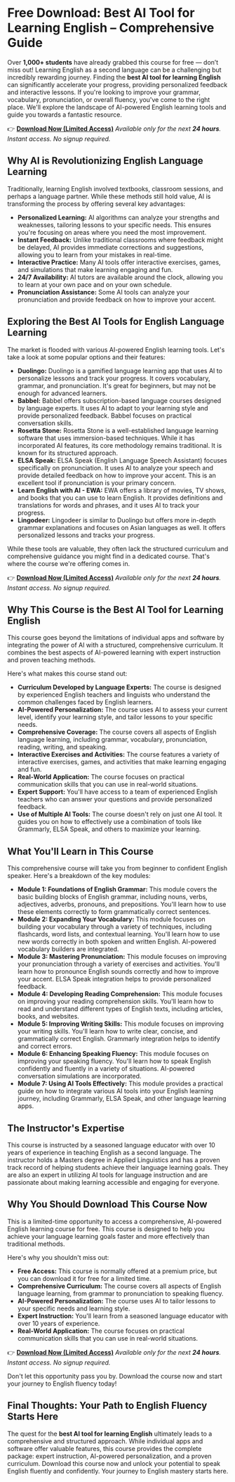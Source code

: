# Free Download: Best AI Tool for Learning English – Comprehensive Guide

Over **1,000+ students** have already grabbed this course for free — don’t miss out!
Learning English as a second language can be a challenging but incredibly rewarding journey. Finding the **best AI tool for learning English** can significantly accelerate your progress, providing personalized feedback and interactive lessons. If you're looking to improve your grammar, vocabulary, pronunciation, or overall fluency, you've come to the right place. We'll explore the landscape of AI-powered English learning tools and guide you towards a fantastic resource.

👉 [**Download Now (Limited Access)**](https://udemywork.com/best-ai-tool-for-learning-english)
_Available only for the next **24 hours**. Instant access. No signup required._

## Why AI is Revolutionizing English Language Learning

Traditionally, learning English involved textbooks, classroom sessions, and perhaps a language partner. While these methods still hold value, AI is transforming the process by offering several key advantages:

*   **Personalized Learning:** AI algorithms can analyze your strengths and weaknesses, tailoring lessons to your specific needs. This ensures you're focusing on areas where you need the most improvement.
*   **Instant Feedback:** Unlike traditional classrooms where feedback might be delayed, AI provides immediate corrections and suggestions, allowing you to learn from your mistakes in real-time.
*   **Interactive Practice:** Many AI tools offer interactive exercises, games, and simulations that make learning engaging and fun.
*   **24/7 Availability:** AI tutors are available around the clock, allowing you to learn at your own pace and on your own schedule.
*   **Pronunciation Assistance:** Some AI tools can analyze your pronunciation and provide feedback on how to improve your accent.

## Exploring the Best AI Tools for English Language Learning

The market is flooded with various AI-powered English learning tools. Let's take a look at some popular options and their features:

*   **Duolingo:** Duolingo is a gamified language learning app that uses AI to personalize lessons and track your progress. It covers vocabulary, grammar, and pronunciation. It's great for beginners, but may not be enough for advanced learners.
*   **Babbel:** Babbel offers subscription-based language courses designed by language experts. It uses AI to adapt to your learning style and provide personalized feedback. Babbel focuses on practical conversation skills.
*   **Rosetta Stone:** Rosetta Stone is a well-established language learning software that uses immersion-based techniques. While it has incorporated AI features, its core methodology remains traditional. It is known for its structured approach.
*   **ELSA Speak:** ELSA Speak (English Language Speech Assistant) focuses specifically on pronunciation. It uses AI to analyze your speech and provide detailed feedback on how to improve your accent. This is an excellent tool if pronunciation is your primary concern.
*   **Learn English with AI - EWA:** EWA offers a library of movies, TV shows, and books that you can use to learn English. It provides definitions and translations for words and phrases, and it uses AI to track your progress.
*   **Lingodeer:** Lingodeer is similar to Duolingo but offers more in-depth grammar explanations and focuses on Asian languages as well. It offers personalized lessons and tracks your progress.

While these tools are valuable, they often lack the structured curriculum and comprehensive guidance you might find in a dedicated course. That's where the course we're offering comes in.

👉 [**Download Now (Limited Access)**](https://udemywork.com/best-ai-tool-for-learning-english)
_Available only for the next **24 hours**. Instant access. No signup required._

## Why This Course is the Best AI Tool for Learning English

This course goes beyond the limitations of individual apps and software by integrating the power of AI with a structured, comprehensive curriculum. It combines the best aspects of AI-powered learning with expert instruction and proven teaching methods.

Here's what makes this course stand out:

*   **Curriculum Developed by Language Experts:** The course is designed by experienced English teachers and linguists who understand the common challenges faced by English learners.
*   **AI-Powered Personalization:** The course uses AI to assess your current level, identify your learning style, and tailor lessons to your specific needs.
*   **Comprehensive Coverage:** The course covers all aspects of English language learning, including grammar, vocabulary, pronunciation, reading, writing, and speaking.
*   **Interactive Exercises and Activities:** The course features a variety of interactive exercises, games, and activities that make learning engaging and fun.
*   **Real-World Application:** The course focuses on practical communication skills that you can use in real-world situations.
*   **Expert Support:** You'll have access to a team of experienced English teachers who can answer your questions and provide personalized feedback.
*   **Use of Multiple AI Tools:** The course doesn't rely on just one AI tool. It guides you on how to effectively use a combination of tools like Grammarly, ELSA Speak, and others to maximize your learning.

## What You'll Learn in This Course

This comprehensive course will take you from beginner to confident English speaker. Here's a breakdown of the key modules:

*   **Module 1: Foundations of English Grammar:** This module covers the basic building blocks of English grammar, including nouns, verbs, adjectives, adverbs, pronouns, and prepositions. You'll learn how to use these elements correctly to form grammatically correct sentences.
*   **Module 2: Expanding Your Vocabulary:** This module focuses on building your vocabulary through a variety of techniques, including flashcards, word lists, and contextual learning. You'll learn how to use new words correctly in both spoken and written English. AI-powered vocabulary builders are integrated.
*   **Module 3: Mastering Pronunciation:** This module focuses on improving your pronunciation through a variety of exercises and activities. You'll learn how to pronounce English sounds correctly and how to improve your accent. ELSA Speak integration helps to provide personalized feedback.
*   **Module 4: Developing Reading Comprehension:** This module focuses on improving your reading comprehension skills. You'll learn how to read and understand different types of English texts, including articles, books, and websites.
*   **Module 5: Improving Writing Skills:** This module focuses on improving your writing skills. You'll learn how to write clear, concise, and grammatically correct English. Grammarly integration helps to identify and correct errors.
*   **Module 6: Enhancing Speaking Fluency:** This module focuses on improving your speaking fluency. You'll learn how to speak English confidently and fluently in a variety of situations. AI-powered conversation simulations are incorporated.
*   **Module 7: Using AI Tools Effectively:** This module provides a practical guide on how to integrate various AI tools into your English learning journey, including Grammarly, ELSA Speak, and other language learning apps.

## The Instructor's Expertise

This course is instructed by a seasoned language educator with over 10 years of experience in teaching English as a second language. The instructor holds a Masters degree in Applied Linguistics and has a proven track record of helping students achieve their language learning goals. They are also an expert in utilizing AI tools for language instruction and are passionate about making learning accessible and engaging for everyone.

## Why You Should Download This Course Now

This is a limited-time opportunity to access a comprehensive, AI-powered English learning course for free. This course is designed to help you achieve your language learning goals faster and more effectively than traditional methods.

Here's why you shouldn't miss out:

*   **Free Access:** This course is normally offered at a premium price, but you can download it for free for a limited time.
*   **Comprehensive Curriculum:** The course covers all aspects of English language learning, from grammar to pronunciation to speaking fluency.
*   **AI-Powered Personalization:** The course uses AI to tailor lessons to your specific needs and learning style.
*   **Expert Instruction:** You'll learn from a seasoned language educator with over 10 years of experience.
*   **Real-World Application:** The course focuses on practical communication skills that you can use in real-world situations.

👉 [**Download Now (Limited Access)**](https://udemywork.com/best-ai-tool-for-learning-english)
_Available only for the next **24 hours**. Instant access. No signup required._

Don't let this opportunity pass you by. Download the course now and start your journey to English fluency today!

## Final Thoughts: Your Path to English Fluency Starts Here

The quest for the **best AI tool for learning English** ultimately leads to a comprehensive and structured approach. While individual apps and software offer valuable features, this course provides the complete package: expert instruction, AI-powered personalization, and a proven curriculum. Download this course now and unlock your potential to speak English fluently and confidently. Your journey to English mastery starts here.
